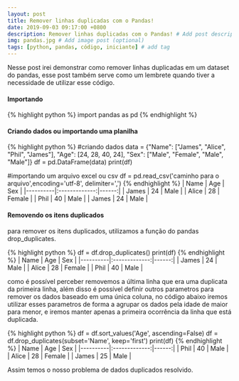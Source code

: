 ```yaml
---
layout: post
title: Remover linhas duplicadas com o Pandas!
date: 2019-09-03 09:17:00 +0800
description: Remover linhas duplicadas com o Pandas! # Add post description (optional)
img: pandas.jpg # Add image post (optional)
tags: [python, pandas, código, iniciante] # add tag
---
```

Nesse post irei demonstrar como remover linhas duplicadas em um dataset do pandas, esse post também serve como um lembrete quando tiver a necessidade de utilizar esse código.

#### Importando

{% highlight python %}
import pandas as pd
  {% endhighlight %}

#### Criando dados ou importando uma planilha

{% highlight python %}
#criando dados
data = {"Name": ["James", "Alice", "Phil", "James"],
		"Age": [24, 28, 40, 24],
		"Sex": ["Male", "Female", "Male", "Male"]}
df = pd.DataFrame(data)
print(df)

#importando um arquivo excel ou csv
df = pd.read_csv('caminho para o arquivo',encoding='utf-8', delimiter=',')
  {% endhighlight %}
| Name   |      Age      |  Sex |
|----------|:-------------:|------:|
| James |  24 | Male |
| Alice |    28   |   Female |
| Phil | 40 |    Male |
| James | 24 |    Male |

#### Removendo os itens duplicados

para remover os itens duplicados, utilizamos a função do pandas drop_duplicates.

{% highlight python %}
df = df.drop_duplicates()
print(df)
  {% endhighlight %}
| Name   |      Age      |  Sex |
|----------|:-------------:|------:|
| James |  24 | Male |
| Alice |    28   |   Female |
| Phil | 40 |    Male |

como é possível perceber removemos a última linha que era uma duplicata da primeira linha, além disso é possível definir outros parametros para remover os dados baseado em uma única coluna, no código abaixo iremos utilizar esses parametros de forma a agrupar os dados pela idade de maior para menor, e iremos manter apenas a primeira ocorrência da linha que está duplicada.

{% highlight python %}
df = df.sort_values('Age', ascending=False)
df = df.drop_duplicates(subset='Name', keep='first')
print(df)
  {% endhighlight %}
| Name   |      Age      |  Sex |
|----------|:-------------:|------:|
| Phil |  40 | Male |
| Alice |    28   |   Female |
| James | 25 |    Male |

Assim temos o nosso problema de dados duplicados resolvido.